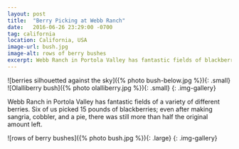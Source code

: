 ```yaml
---
layout: post
title:  "Berry Picking at Webb Ranch"
date:   2016-06-26 23:29:00 -0700
tag: california
location: California, USA
image-url: bush.jpg
image-alt: rows of berry bushes
excerpt: Webb Ranch in Portola Valley has fantastic fields of blackberry varieties.
---
```

![berries silhouetted against the sky]({% photo bush-below.jpg %}){: .small}
![Olalliberry bush]({% photo olalliberry.jpg %}){: .small}
{: .img-gallery}

Webb Ranch in Portola Valley has fantastic fields of a variety of different berries. Six of us picked 15 pounds of blackberries; even after making sangria, cobbler, and a pie, there was still more than half the original amount left.

![rows of berry bushes]({% photo bush.jpg %}){: .large}
{: .img-gallery}
